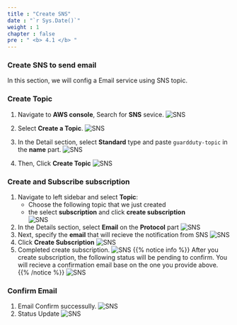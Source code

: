 ```yaml
---
title : "Create SNS"
date : "`r Sys.Date()`"
weight : 1
chapter : false
pre : " <b> 4.1 </b> "
---
```


### Create SNS to send email
In this section, we will config a Email service using SNS topic.

### Create Topic
1. Navigate to **AWS console**, Search for **SNS** sevice.
![SNS](/images/4.Notification/SNS/4.1.1-sns.jpg?width=60pc)

2. Select **Create a Topic**.
![SNS](/images/4.Notification/SNS/4.1.2-topic.jpg?width=60pc)

3. In the Detail section, select **Standard** type and paste ```guardduty-topic``` in the **name** part.
![SNS](/images/4.Notification/SNS/4.1.3.jpg?width=60pc)

4. Then, Click **Create Topic**
![SNS](/images/4.Notification/SNS/4.1.4.jpg?width=60pc)

### Create and Subscribe subscription

1. Navigate to left sidebar and select **Topic**:
   - Choose the following topic that we just created
   - the select **subscription** and click **create subscription**  
![SNS](/images/4.Notification/SNS/4.1.5-subscription.jpg?width=60pc)
2. In the Details section, select **Email** on the **Protocol** part
![SNS](/images/4.Notification/SNS/4.1.6.jpg?width=60pc)
3. Next, specify the **email** that will recieve the notification from SNS 
![SNS](/images/4.Notification/SNS/4.1.7.jpg?width=60pc)
4. Click **Create Subscription**
![SNS](/images/4.Notification/SNS/4.1.8.jpg?width=60pc)
5. Completed create subscription.
![SNS](/images/4.Notification/SNS/4.1.9.jpg?width=60pc)
{{% notice info %}}
After you create subscription, the following status will be pending to confirm. You will recieve a confirmation email base on the one you provide above.
{{% /notice %}} 
![SNS](/images/4.Notification/SNS/4.1.10.jpg?width=60pc)
### Confirm Email
1. Email Confirm successully.
![SNS](/images/4.Notification/SNS/4.1.11.jpg?width=60pc)
2. Status Update
![SNS](/images/4.Notification/SNS/4.1.12.jpg?width=60pc)